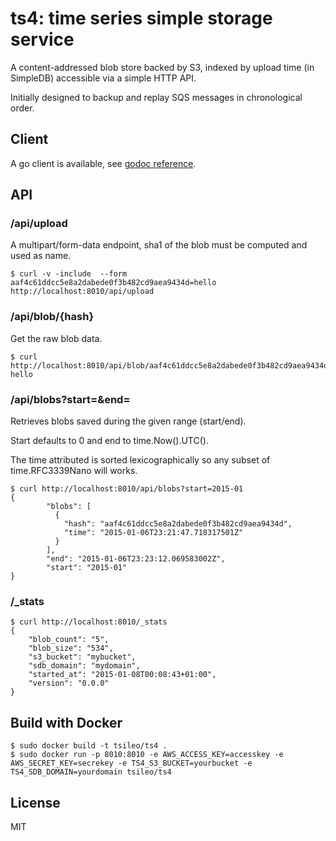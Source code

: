 # ts4: time series simple storage service

A content-addressed blob store backed by S3, indexed by upload time (in SimpleDB) accessible via a simple HTTP API.

Initially designed to backup and replay SQS messages in chronological order.

## Client

A go client is available, see [godoc reference](https://godoc.org/github.com/tsileo/ts4/client).

## API

### /api/upload

A multipart/form-data endpoint, sha1 of the blob must be computed and used as name.

	$ curl -v -include  --form aaf4c61ddcc5e8a2dabede0f3b482cd9aea9434d=hello http://localhost:8010/api/upload	

### /api/blob/{hash}

Get the raw blob data.

	$ curl http://localhost:8010/api/blob/aaf4c61ddcc5e8a2dabede0f3b482cd9aea9434d
	hello

### /api/blobs?start=&end=

Retrieves blobs saved during the given range (start/end).

Start defaults to 0 and end to time.Now().UTC().

The time attributed is sorted lexicographically so any subset of time.RFC3339Nano will works.

	$ curl http://localhost:8010/api/blobs?start=2015-01
	{
    		"blobs": [
        	  {
        	    "hash": "aaf4c61ddcc5e8a2dabede0f3b482cd9aea9434d", 
        	    "time": "2015-01-06T23:21:47.718317501Z"
        	  }
    		], 
    		"end": "2015-01-06T23:23:12.069583002Z", 
    		"start": "2015-01"
	}

### /_stats

	$ curl http://localhost:8010/_stats
	{
	    "blob_count": "5", 
	    "blob_size": "534", 
	    "s3_bucket": "mybucket", 
	    "sdb_domain": "mydomain", 
	    "started_at": "2015-01-08T00:08:43+01:00", 
	    "version": "0.0.0"
	}

## Build with Docker

	$ sudo docker build -t tsileo/ts4 .
	$ sudo docker run -p 8010:8010 -e AWS_ACCESS_KEY=accesskey -e AWS_SECRET_KEY=secrekey -e TS4_S3_BUCKET=yourbucket -e TS4_SDB_DOMAIN=yourdomain tsileo/ts4

## License

MIT

